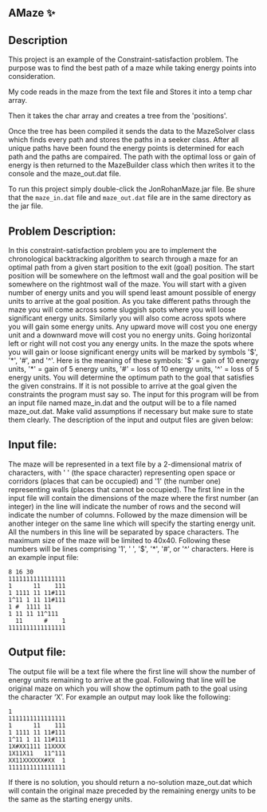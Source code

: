 ## AMaze :sparkles:

## Description

This project is an example of the Constraint-satisfaction problem. The purpose was to find the best path of a maze while taking energy points into consideration.

My code reads in the maze from the text file and Stores it into a temp char array.

Then it takes the char array and creates a tree from the 'positions'.

Once the tree has been compiled it sends the data to the MazeSolver class which finds every path and stores the paths in a seeker class. After all unique paths have been found the energy points is determined for each path and the paths are compaired. The path with the optimal loss or gain of energy is then returned to the MazeBuilder class which then writes it to the console and the maze_out.dat file.

To run this project simply double-click the JonRohanMaze.jar file. Be shure that the `maze_in.dat` file and `maze_out.dat` file are in the same directory as the jar file.

## Problem Description:

In this constraint-satisfaction problem you are to implement the chronological backtracking algorithm to search through a maze for an optimal path from a given start position to the exit (goal) position. The start position will be somewhere on the leftmost wall and the goal position will be somewhere on the rightmost wall of the maze. You will start with a given number of energy units and you will spend least amount possible of energy units to arrive at the goal position. As you take different paths through the maze you will come across some sluggish spots where you will loose significant energy units. Similarly you will also come across spots where you will gain some energy units. Any upward move will cost you one energy unit and a downward move will cost you no energy units. Going horizontal left or right will not cost you any energy units. In the maze the spots where you will gain or loose significant energy units will be marked by symbols '$', '*', '#', and '^'. Here is the meaning of these symbols: '$' = gain of 10 energy units, '*' = gain of 5 energy units, '#' = loss of 10 energy units, '^' = loss of 5 energy units. You will determine the optimum path to the goal that satisfies the given constrains. If it is not possible to arrive at the goal given the constraints the program must say so. The input for this program will be from an input file named maze_in.dat and the output will be to a file named maze_out.dat. Make valid assumptions if necessary but make sure to state them clearly. The description of the input and output files are given below:

## Input file:

The maze will be represented in a text file by a 2-dimensional matrix of characters, with ' ' (the space character) representing open space or corridors (places that can be occupied) and '1' (the number one) representing walls (places that cannot be occupied). The first line in the input file will contain the dimensions of the maze where the first number (an integer) in the line will indicate the number of rows and the second will indicate the number of columns. Followed by the maze dimension will be another integer on the same line which will specify the starting energy unit. All the numbers in this line will be separated by space characters. The maximum size of the maze will be limited to 40x40. Following these numbers will be lines comprising '1', ' ', '$', '*', '#', or '^' characters. Here is an example input file:

```
8 16 30
1111111111111111
1      11    111
1 1111 11 11#111
1^11 1 11 11#111
1 #  1111 11
1 11 11 11^111
  11      #    1
1111111111111111
```

## Output file:

The output file will be a text file where the first line will show the number of energy units remaining to arrive at the goal. Following that line will be original maze on which you will show the optimum path to the goal using the character ‘X’. For example an output may look like the following:

```
1
1111111111111111
1      11    111
1 1111 11 11#111
1^11 1 11 11#111
1X#XX1111 11XXXX
1X11X11   11^111
XX11XXXXXX#XX  1
1111111111111111
```

If there is no solution, you should return a no-solution maze_out.dat which will contain the original maze preceded by the remaining energy units to be the same as the starting energy units.